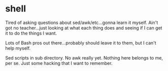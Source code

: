 shell
=====

Tired of asking questions about sed/awk/etc...gonna learn it myself.  Ain't got no teacher...just looking at what each thing does and seeing if I can get it to do the things I want.

Lots of Bash pros out there...probably should leave it to them, but I can't help myself.

Sed scripts in sub directory.  No awk really yet.
Nothing here belongs to me, per se.  Just some hacking that I want to remember.
